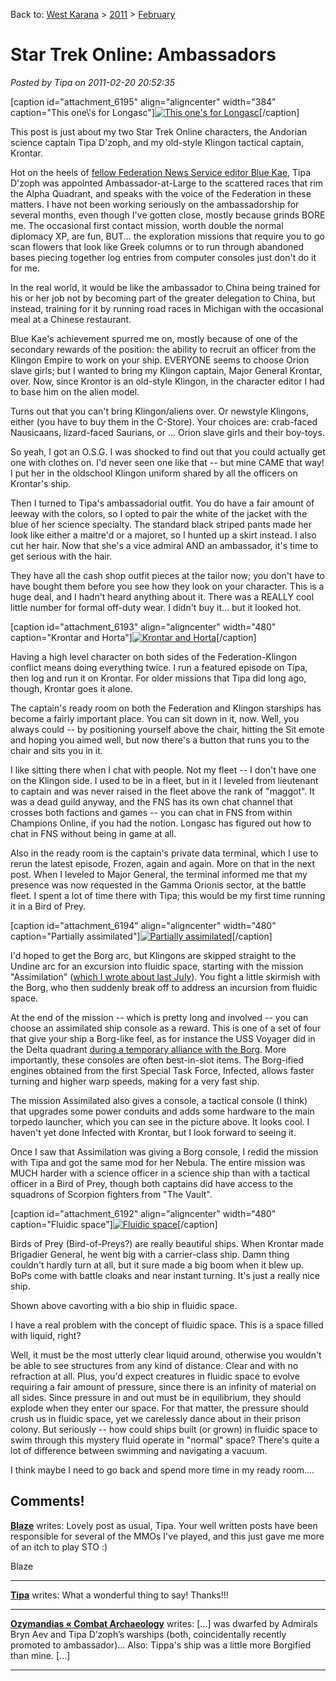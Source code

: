 Back to: [West Karana](/posts/westkarana.md) > [2011](/posts/2011/westkarana.md) > [February](./westkarana.md)
# Star Trek Online: Ambassadors

*Posted by Tipa on 2011-02-20 20:52:35*

[caption id="attachment\_6195" align="aligncenter" width="384" caption="This one\\'s for Longasc"][![](../../../uploads/2011/02/GameClient-2011-02-20-17-34-12-79-384x480.jpg "This one's for Longasc")](../../../uploads/2011/02/GameClient-2011-02-20-17-34-12-79.jpg)[/caption]

This post is just about my two Star Trek Online characters, the Andorian science captain Tipa D'zoph, and my old-style Klingon tactical captain, Krontar.

Hot on the heels of [fellow Federation News Service editor Blue Kae](http://bluekae.com/2011/02/17/captains-log-88734-94/), Tipa D'zoph was appointed Ambassador-at-Large to the scattered races that rim the Alpha Quadrant, and speaks with the voice of the Federation in these matters. I have not been working seriously on the ambassadorship for several months, even though I've gotten close, mostly because grinds BORE me. The occasional first contact mission, worth double the normal diplomacy XP, are fun, BUT... the exploration missions that require you to go scan flowers that look like Greek columns or to run through abandoned bases piecing together log entries from computer consoles just don't do it for me.

In the real world, it would be like the ambassador to China being trained for his or her job not by becoming part of the greater delegation to China, but instead, training for it by running road races in Michigan with the occasional meal at a Chinese restaurant.

Blue Kae's achievement spurred me on, mostly because of one of the secondary rewards of the position: the ability to recruit an officer from the Klingon Empire to work on your ship. EVERYONE seems to choose Orion slave girls; but I wanted to bring my Klingon captain, Major General Krontar, over. Now, since Krontor is an old-style Klingon, in the character editor I had to base him on the alien model.

Turns out that you can't bring Klingon/aliens over. Or newstyle Klingons, either (you have to buy them in the C-Store). Your choices are: crab-faced Nausicaans, lizard-faced Saurians, or ... Orion slave girls and their boy-toys.

So yeah, I got an O.S.G. I was shocked to find out that you could actually get one with clothes on. I'd never seen one like that -- but mine CAME that way! I put her in the oldschool Klingon uniform shared by all the officers on Krontar's ship.

Then I turned to Tipa's ambassadorial outfit. You do have a fair amount of leeway with the colors, so I opted to pair the white of the jacket with the blue of her science specialty. The standard black striped pants made her look like either a maitre'd or a majoret, so I hunted up a skirt instead. I also cut her hair. Now that she's a vice admiral AND an ambassador, it's time to get serious with the hair.

They have all the cash shop outfit pieces at the tailor now; you don't have to have bought them before you see how they look on your character. This is a huge deal, and I hadn't heard anything about it. There was a REALLY cool little number for formal off-duty wear. I didn't buy it... but it looked hot.

[caption id="attachment\_6193" align="aligncenter" width="480" caption="Krontar and Horta"][![](../../../uploads/2011/02/GameClient-2011-02-20-07-30-50-65-480x384.jpg "Krontar and Horta")](../../../uploads/2011/02/GameClient-2011-02-20-07-30-50-65.jpg)[/caption]

Having a high level character on both sides of the Federation-Klingon conflict means doing everything twice. I run a featured episode on Tipa, then log and run it on Krontar. For older missions that Tipa did long ago, though, Krontar goes it alone.

The captain's ready room on both the Federation and Klingon starships has become a fairly important place. You can sit down in it, now. Well, you always could -- by positioning yourself above the chair, hitting the Sit emote and hoping you aimed well, but now there's a button that runs you to the chair and sits you in it. 

I like sitting there when I chat with people. Not my fleet -- I don't have one on the Klingon side. I used to be in a fleet, but in it I leveled from lieutenant to captain and was never raised in the fleet above the rank of "maggot". It was a dead guild anyway, and the FNS has its own chat channel that crosses both factions and games -- you can chat in FNS from within Champions Online, if you had the notion. Longasc has figured out how to chat in FNS without being in game at all.

Also in the ready room is the captain's private data terminal, which I use to rerun the latest episode, Frozen, again and again. More on that in the next post. When I leveled to Major General, the terminal informed me that my presence was now requested in the Gamma Orionis sector, at the battle fleet. I spent a lot of time there with Tipa; this would be my first time running it in a Bird of Prey.

[caption id="attachment\_6194" align="aligncenter" width="480" caption="Partially assimilated"][![](../../../uploads/2011/02/GameClient-2011-02-20-10-32-54-98-480x384.jpg "Partially assimilated")](../../../uploads/2011/02/GameClient-2011-02-20-10-32-54-98.jpg)[/caption]

I'd hoped to get the Borg arc, but Klingons are skipped straight to the Undine arc for an excursion into fluidic space, starting with the mission "Assimilation" ([which I wrote about last July](../../../index.php/2010/07/29/star-trek-online-assimilation/)). You fight a little skirmish with the Borg, who then suddenly break off to address an incursion from fluidic space.

At the end of the mission -- which is pretty long and involved -- you can choose an assimilated ship console as a reward. This is one of a set of four that give your ship a Borg-like feel, as for instance the USS Voyager did in the Delta quadrant [during a temporary alliance with the Borg](http://memory-alpha.org/wiki/Assimilation). More importantly, these consoles are often best-in-slot items. The Borg-ified engines obtained from the first Special Task Force, Infected, allows faster turning and higher warp speeds, making for a very fast ship.

The mission Assimilated also gives a console, a tactical console (I think) that upgrades some power conduits and adds some hardware to the main torpedo launcher, which you can see in the picture above. It looks cool. I haven't yet done Infected with Krontar, but I look forward to seeing it. 

Once I saw that Assimilation was giving a Borg console, I redid the mission with Tipa and got the same mod for her Nebula. The entire mission was MUCH harder with a science officer in a science ship than with a tactical officer in a Bird of Prey, though both captains did have access to the squadrons of Scorpion fighters from "The Vault".

[caption id="attachment\_6192" align="aligncenter" width="480" caption="Fluidic space"][![](../../../uploads/2011/02/GameClient-2011-02-19-18-57-58-29-480x384.jpg "Fluidic space")](../../../uploads/2011/02/GameClient-2011-02-19-18-57-58-29.jpg)[/caption]

Birds of Prey (Bird-of-Preys?) are really beautiful ships. When Krontar made Brigadier General, he went big with a carrier-class ship. Damn thing couldn't hardly turn at all, but it sure made a big boom when it blew up. BoPs come with battle cloaks and near instant turning. It's just a really nice ship.

Shown above cavorting with a bio ship in fluidic space.

I have a real problem with the concept of fluidic space. This is a space filled with liquid, right?

Well, it must be the most utterly clear liquid around, otherwise you wouldn't be able to see structures from any kind of distance. Clear and with no refraction at all. Plus, you'd expect creatures in fluidic space to evolve requiring a fair amount of pressure, since there is an infinity of material on all sides. Since pressure in and out must be in equilibrium, they should explode when they enter our space. For that matter, the pressure should crush us in fluidic space, yet we carelessly dance about in their prison colony. But seriously -- how could ships built (or grown) in fluidic space to swim through this mystery fluid operate in "normal" space? There's quite a lot of difference between swimming and navigating a vacuum.

I think maybe I need to go back and spend more time in my ready room....
## Comments!

**[Blaze](http://thewordfromstormthief.blogspot.com)** writes: Lovely post as usual, Tipa. Your well written posts have been responsible for several of the MMOs I've played, and this just gave me more of an itch to play STO :)

Blaze

---

**[Tipa](https://chasingdings.com)** writes: What a wonderful thing to say! Thanks!!!

---

**[Ozymandias &laquo; Combat Archaeology](http://combat-archaeology.net/2011/03/05/ozymandias/)** writes: [...] was dwarfed by Admirals Bryn Aev and Tipa D’zoph’s warships (both, coincidentally recently promoted to ambassador)… Also: Tippa's ship was a little more Borgified than mine. [...]

---

